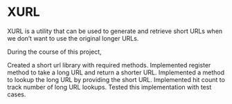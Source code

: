 # XURL
XURL is a utility that can be used to generate and retrieve short URLs when we don’t want to use the original longer URLs.

During the course of this project,

Created a short url library with required methods.
Implemented register method to take a long URL and return a shorter URL.
Implemented a method to lookup the long URL by providing the short URL.
Implemented hit count to track number of long URL lookups.
Tested this implementation with test cases.
